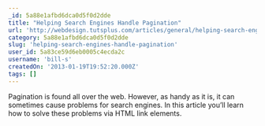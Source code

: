 ```yaml
---
_id: 5a88e1afbd6dca0d5f0d2dde
title: "Helping Search Engines Handle Pagination"
url: 'http://webdesign.tutsplus.com/articles/general/helping-search-engines-handle-pagination/'
category: 5a88e1afbd6dca0d5f0d2dde
slug: 'helping-search-engines-handle-pagination'
user_id: 5a83ce59d6eb0005c4ecda2c
username: 'bill-s'
createdOn: '2013-01-19T19:52:20.000Z'
tags: []
---
```


Pagination is found all over the web. However, as handy as it is, it can sometimes cause problems for search engines. In this article you’ll learn how to solve these problems via HTML link elements.
